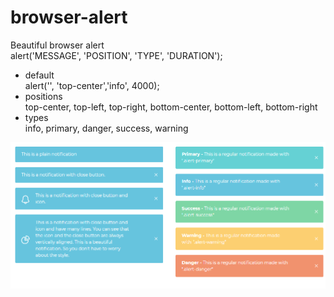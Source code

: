 # browser-alert
Beautiful browser alert  
alert('MESSAGE', 'POSITION', 'TYPE', 'DURATION');  
- default  
alert('', 'top-center','info', 4000);  
- positions  
top-center, top-left, top-right, bottom-center, bottom-left, bottom-right  
- types  
info, primary, danger, success, warning  
<img src="https://github.com/geeknection/browser-alert/blob/master/image.png" />
